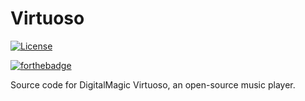 # Virtuoso

[![License](https://img.shields.io/badge/License-Apache%202.0-blue.svg)](https://opensource.org/licenses/Apache-2.0)

[![forthebadge](https://forthebadge.com/images/badges/built-with-love.svg)](https://forthebadge.com)

Source code for DigitalMagic Virtuoso, an open-source music player.
